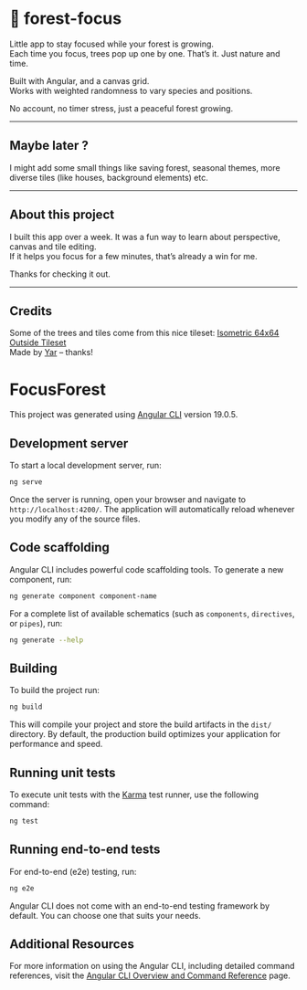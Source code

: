 # 🌲 forest-focus

Little app to stay focused while your forest is growing.  
Each time you focus, trees pop up one by one. That’s it. Just nature and time.

Built with Angular, and a canvas grid.  
Works with weighted randomness to vary species and positions.

No account, no timer stress, just a peaceful forest growing.

---

## Maybe later ?

I might add some small things like saving forest, seasonal themes, more diverse tiles (like houses, background elements) etc.

---

## About this project

I built this app over a week.
It was a fun way to learn about perspective, canvas and tile editing.  
If it helps you focus for a few minutes, that’s already a win for me.

Thanks for checking it out.

---

## Credits

Some of the trees and tiles come from this nice tileset:
[Isometric 64x64 Outside Tileset](https://opengameart.org/content/isometric-64x64-outside-tileset)  
Made by [Yar](https://opengameart.org/users/yar) – thanks!

# FocusForest

This project was generated using [Angular CLI](https://github.com/angular/angular-cli) version 19.0.5.

## Development server

To start a local development server, run:

```bash
ng serve
```

Once the server is running, open your browser and navigate to `http://localhost:4200/`. The application will automatically reload whenever you modify any of the source files.

## Code scaffolding

Angular CLI includes powerful code scaffolding tools. To generate a new component, run:

```bash
ng generate component component-name
```

For a complete list of available schematics (such as `components`, `directives`, or `pipes`), run:

```bash
ng generate --help
```

## Building

To build the project run:

```bash
ng build
```

This will compile your project and store the build artifacts in the `dist/` directory. By default, the production build optimizes your application for performance and speed.

## Running unit tests

To execute unit tests with the [Karma](https://karma-runner.github.io) test runner, use the following command:

```bash
ng test
```

## Running end-to-end tests

For end-to-end (e2e) testing, run:

```bash
ng e2e
```

Angular CLI does not come with an end-to-end testing framework by default. You can choose one that suits your needs.

## Additional Resources

For more information on using the Angular CLI, including detailed command references, visit the [Angular CLI Overview and Command Reference](https://angular.dev/tools/cli) page.
